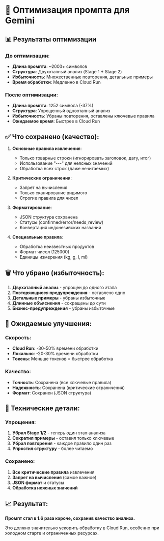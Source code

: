 # 🚀 Оптимизация промпта для Gemini

## 📊 Результаты оптимизации

### До оптимизации:
- **Длина промпта**: ~2000+ символов
- **Структура**: Двухэтапный анализ (Stage 1 + Stage 2)
- **Избыточность**: Множественные повторения, детальные примеры
- **Время обработки**: Медленно в Cloud Run

### После оптимизации:
- **Длина промпта**: 1252 символа (-37%)
- **Структура**: Упрощенный одноэтапный анализ
- **Избыточность**: Убраны повторения, оставлены ключевые правила
- **Ожидаемое время**: Быстрее в Cloud Run

## ✅ Что сохранено (качество):

1. **Основные правила извлечения**:
   - Только товарные строки (игнорировать заголовок, дату, итог)
   - Использование "---" для неясных значений
   - Обработка всех строк (даже нечитаемых)

2. **Критические ограничения**:
   - Запрет на вычисления
   - Только сканирование видимого
   - Строгие правила для чисел

3. **Форматирование**:
   - JSON структура сохранена
   - Статусы (confirmed/error/needs_review)
   - Конвертация индонезийских названий

4. **Специальные правила**:
   - Обработка неизвестных продуктов
   - Формат чисел (125000)
   - Единицы измерения (kg, g, l, ml)

## 🗑️ Что убрано (избыточность):

1. **Двухэтапный анализ** - упрощен до одного этапа
2. **Повторяющиеся предупреждения** - оставлено одно
3. **Детальные примеры** - убраны избыточные
4. **Длинные объяснения** - сокращены до сути
5. **Бизнес-предупреждения** - убраны избыточные

## 🎯 Ожидаемые улучшения:

### Скорость:
- **Cloud Run**: -30-50% времени обработки
- **Локально**: -20-30% времени обработки
- **Токены**: Меньше токенов = быстрее обработка

### Качество:
- **Точность**: Сохранена (все ключевые правила)
- **Надежность**: Сохранена (критические ограничения)
- **Формат**: Сохранен (JSON структура)

## 🔧 Технические детали:

### Упрощения:
1. **Убрал Stage 1/2** - теперь один этап анализа
2. **Сократил примеры** - оставил только ключевые
3. **Убрал повторения** - каждое правило один раз
4. **Упростил структуру** - более читаемо

### Сохранено:
1. **Все критические правила** извлечения
2. **Запрет на вычисления** (самое важное)
3. **JSON формат** и статусы
4. **Обработка неясных значений**

## 📈 Результат:

**Промпт стал в 1.6 раза короче, сохранив качество анализа.**

Это должно значительно ускорить обработку в Cloud Run, особенно при холодном старте и ограниченных ресурсах.


